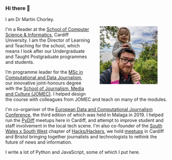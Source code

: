 ### Hi there 👋

<img src="https://github.com/martinjc/martinjc/raw/master/img/headshot.jpg" alt="Martin Selfie" width="180" align="right" style="margin: 30px">

I am Dr Martin Chorley.

I'm a Reader at the [School of Computer Science &amp; Informatics](http://www.cardiff.ac.uk/computer-science/), Cardiff University. I am the Director of Learning and Teaching for the school, which means I look after our Undergraduate and Taught Postgraduate programmes and students.

I’m programme leader for the [MSc in Computational and Data Journalism](http://www.cardiff.ac.uk/study/postgraduate/taught/courses/course/computational-and-data-journalism-msc), our innovative joint-honours degree with the [School of Journalism, Media and Culture (JOMEC)](http://www.cardiff.ac.uk/journalism-media-and-culture). I helped design the course with colleagues from JOMEC and teach on many of the modules.

I'm co-organiser of the [European Data and Computational Journalism Conference](http://datajconf.com/), the third edition of which was held in Malaga in 2019. I helped run the [PyDiff](http://www.pydiff.wales/) meetups here in Cardiff, and attempt to improve student and staff involvement in the local tech scene. I'm also co-founder of the [South Wales x South West](https://twitter.com/hh_swxsw) chapter of [Hacks/Hackers](https://hackshackers.com/), we hold [meetups](https://www.meetup.com/Hacks-Hackers-South-Wales-x-South-West/) in Cardiff and Bristol bringing together journalists and technologists to rethink the future of news and information. 

I write a lot of Python and JavaScript, some of which I put here. 

<!--
**martinjc/martinjc** is a ✨ _special_ ✨ repository because its `README.md` (this file) appears on your GitHub profile.

Here are some ideas to get you started:

- 🔭 I’m currently working on ...
- 🌱 I’m currently learning ...
- 👯 I’m looking to collaborate on ...
- 🤔 I’m looking for help with ...
- 💬 Ask me about ...
- 📫 How to reach me: ...
- 😄 Pronouns: ...
- ⚡ Fun fact: ...
-->
